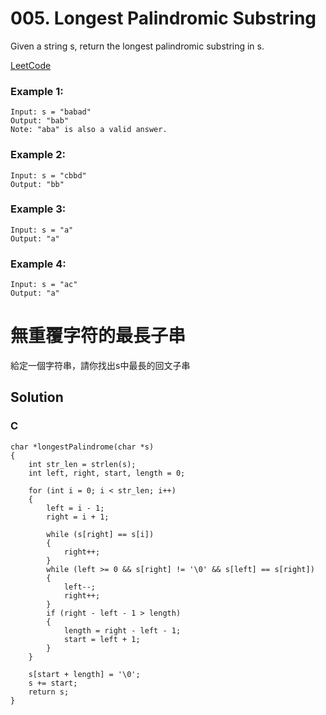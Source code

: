 # 005. Longest Palindromic Substring
Given a string s, return the longest palindromic substring in s.

[LeetCode](https://leetcode.com/problems/longest-palindromic-substring/)

### Example 1:
```
Input: s = "babad"
Output: "bab"
Note: "aba" is also a valid answer.
```
### Example 2:
```
Input: s = "cbbd"
Output: "bb"
```
### Example 3:
```
Input: s = "a"
Output: "a"
```
### Example 4:
```
Input: s = "ac"
Output: "a"
```

#  無重覆字符的最長子串
給定一個字符串，請你找出s中最長的回文子串

## Solution  

### C

```
char *longestPalindrome(char *s)
{
    int str_len = strlen(s);
    int left, right, start, length = 0;
    
    for (int i = 0; i < str_len; i++)
    {
        left = i - 1;
        right = i + 1;

        while (s[right] == s[i])
        {
            right++;
        }
        while (left >= 0 && s[right] != '\0' && s[left] == s[right])
        {
            left--;
            right++;
        }
        if (right - left - 1 > length)
        {
            length = right - left - 1;
            start = left + 1;
        }
    }
    
    s[start + length] = '\0';
    s += start;
    return s;
}
```


